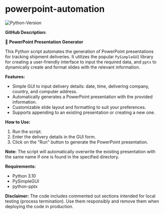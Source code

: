 # powerpoint-automation
![Python-Version](https://img.shields.io/badge/python-3.11-green?style=flat-square)


**GitHub Description:**

📝 **PowerPoint Presentation Generator**

This Python script automates the generation of PowerPoint presentations for tracking shipment deliveries. It utilizes the popular `PySimpleGUI` library for creating a user-friendly interface to input the required data, and `pptx` to dynamically create and format slides with the relevant information.

**Features:**
- Simple GUI to input delivery details: date, time, delivering company, country, and computer address.
- Automatically generates a PowerPoint presentation with the provided information.
- Customizable slide layout and formatting to suit your preferences.
- Supports appending to an existing presentation or creating a new one.

**How to Use:**
1. Run the script.
2. Enter the delivery details in the GUI form.
3. Click on the "Run" button to generate the PowerPoint presentation.

**Note:** The script will automatically overwrite the existing presentation with the same name if one is found in the specified directory.

**Requirements:**
- Python 3.10
- PySimpleGUI
- python-pptx

**Disclaimer:**
The code includes commented out sections intended for local testing (process termination). Use them responsibly and remove them when deploying the code in production.
